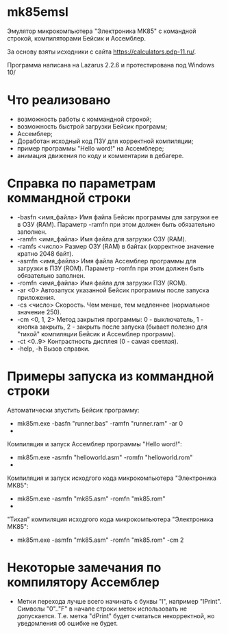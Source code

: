# mk85emsl
Эмулятор микрокомпьютера "Электроника МК85" с командной строкой, компиляторами Бейсик и Ассемблер.

За основу взяты исходники с сайта https://calculators.pdp-11.ru/.

Программа написана на Lazarus 2.2.6 и протестирована под Windows 10/

# Что реализовано
- возможность работы с коммандной строкой;
- возможность быстрой загрузки Бейсик программ;
- Ассемблер;
- Доработан исходный код ПЗУ для корректной компиляции;
- пример программы "Hello word!" на Ассемблере;
- анимация движения по коду и комментарии в дебагере.

# Справка по параметрам коммандной строки
- -basfn <имя_файла> Имя файла Бейсик программы для загрузки ее в ОЗУ (RAM). Параметр -ramfn при этом должен быть обязательно заполнен.
- -ramfn <имя_файла> Имя файла для загрузки ОЗУ (RAM).
- -ramfs <число> Размер ОЗУ (RAM) в байтах (корректное значение кратно 2048 байт).
- -asmfn <имя_файла> Имя файла Ассемблер программы для загрузки в ПЗУ (ROM). Параметр -romfn при этом должен быть обязательно заполнен.
- -romfn <имя_файла> Имя файла для загрузки ПЗУ (ROM).
- -ar <0> Автозапуск указанной Бейсик программы после запуска приложения.
- -cs <число> Скорость. Чем менше, тем медленнее (нормальное значение 250).
- -cm <0, 1, 2> Метод закрытия программы: 0 - выключатель, 1 - кнопка закрыть, 2 - закрыть после запуска (бывает полезно для "тихой" компиляции Бейсик и Ассемблер программ).
- -ct <0..9> Контрастность дисплея (0 - самая светлая).
- -help, -h Вызов справки.

# Примеры запуска из коммандной строки
Автоматически зпустить Бейсик программу:
- mk85m.exe -basfn "runner.bas" -ramfn "runner.ram" -ar 0
- 
Компиляция и запуск Ассемблер программы "Hello word!":
- mk85m.exe -asmfn "helloworld.asm" -romfn "helloworld.rom"
- 
Компиляция и запуск исходгого кода микрокомпьютера "Электроника МК85":
- mk85m.exe -asmfn "mk85.asm" -romfn "mk85.rom"
- 
"Тихая" компиляция исходгого кода микрокомпьютера "Электроника МК85":
- mk85m.exe -asmfn "mk85.asm" -romfn "mk85.rom" -cm 2

# Некоторые замечания по компилятору Ассемблер
- Метки перехода лучше всего начинать с буквы "l", например "lPrint". Символы "0".."F" в начале строки меток использовать не допускается. Т.е. метка "dPrint" будет считаться некорректной, но уведомления об ошибке не будет. 
